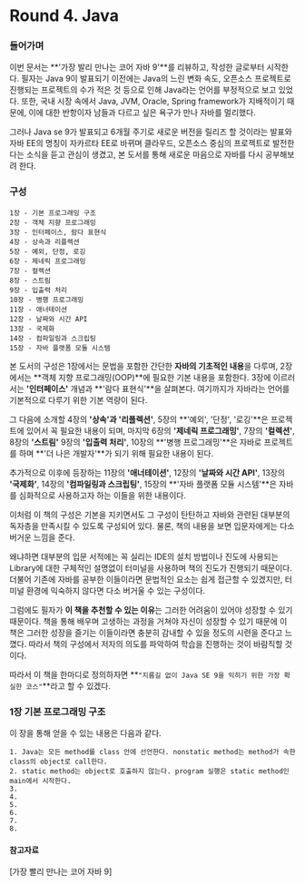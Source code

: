 # Round 4. Java

### 들어가며

이번 문서는 **'가장 발리 만나는 코어 자바 9'**를 리뷰하고, 작성한 글로부터 시작한다. 필자는 Java 9이 발표되기 이전에는 Java의 느린 변화 속도, 오픈소스 프로젝트로 진행되는 프로젝트의 수가 적은 것 등으로 인해 Java라는 언어를 부정적으로 보고 있었다. 또한, 국내 시장 속에서 Java, JVM, Oracle, Spring framework가 지배적이기 때문에, 이에 대한 반항이자 남들과 다르고 싶은 욕구가 만나 자바를 멀리했다.  

그러나 Java se 9가 발표되고 6개월 주기로 새로운 버전을 릴리즈 할 것이라는 발표와 자바 EE의 명칭이 자카르타 EE로 바뀌며 클라우드, 오픈소스 중심의 프로젝트로 발전한다는 소식을 듣고 관심이 생겼고, 본 도서를 통해 새로운 마음으로 자바를 다시 공부해보려 한다.  

### 구성

```
1장 - 기본 프로그래밍 구조
2장 - 객체 지향 프로그래밍
3장 - 인터페이스, 람다 표현식
4장 - 상속과 리플렉션
5장 - 예외, 단정, 로깅
6장 - 제네릭 프로그래밍
7장 - 컬렉션
8장 - 스트림
9장 - 입출력 처리
10장 - 병행 프로그래밍
11장 - 애너테이션
12장 - 날짜와 시간 API
13장 - 국제화
14장 - 컴파일링과 스크립팅
15장 - 자바 플랫폼 모듈 시스템
```
  

본 도서의 구성은 1장에서는 문법을 포함한 간단한 **자바의 기초적인 내용**을 다루며, 2장에서는 **객체 지향 프로그래밍(OOP)**에 필요한 기본 내용을 포함한다. 3장에 이르러서는 **'인터페이스'** 개념과 **'람다 표현식'**을 살펴본다. 여기까지가 자바라는 언어를 기본적으로 다루기 위한 기본 역량이 된다.  

그 다음에 소개할 4장의 **'상속'과 '리플렉션'**, 5장의 **'예외', '단정', '로깅'**은 프로젝트에 있어서 꼭 필요한 내용이 되며, 마지막 6장의 **'제네릭 프로그래밍'**, 7장의 **'컬렉션'**, 8장의 **'스트림'** 9장의 **'입출력 처리'**, 10장의 **'병행 프로그래밍'**은 자바로 프로젝트를 하며 **'더 나은 개발자'**가 되기 위해 필요한 내용이 된다.  

추가적으로 이후에 등장하는 11장의 **'애너테이션'**, 12장의 **'날짜와 시간 API'**, 13장의 **'국제화'**, 14장의 **'컴파일링과 스크립팅'**, 15장의 **'자바 플랫폼 모듈 시스템'**은 자바를 심화적으로 사용하고자 하는 이들을 위한 내용이다.  

이처럼 이 책의 구성은 기본을 지키면서도 그 구성이 탄탄하고 자바와 관련된 대부분의 독자층을 만족시킬 수 있도록 구성되어 있다. 물론, 책의 내용을 보면 입문자에게는 다소 버거운 느낌을 준다.  

왜냐하면 대부분의 입문 서적에는 꼭 실리는 IDE의 설치 방법이나 진도에 사용되는 Library에 대한 구체적인 설명없이 터미널을 사용하며 책의 진도가 진행되기 때문이다. 더불어 기존에 자바를 공부한 이들이라면 문법적인 요소는 쉽게 접근할 수 있겠지만, 터미널 환경에 익숙하지 않다면 다소 버거울 수 있는 구성이다.  

그럼에도 필자가 **이 책을 추천할 수 있는 이유**는 그러한 어려움이 있어야 성장할 수 있기 때문이다. 책을 통해 배우며 고생하는 과정을 거쳐야 자신이 성장할 수 있기 때문에 이 책은 그러한 성장을 즐기는 이들이라면 충분히 감내할 수 있을 정도의 시련을 준다고 느꼈다. 따라서 책의 구성에서 저자의 의도를 파악하여 학습을 진행하는 것이 바람직할 것이다.  

따라서 이 책을 한마디로 정의하자면 **`"지름길 없이 Java SE 9을 익히기 위한 가장 확실한 코스"`**라고 할 수 있겠다.  

### 1장 기본 프로그래밍 구조  

이 장을 통해 얻을 수 있는 내용은 다음과 같다.  

```
1. Java는 모든 method를 class 안에 선언한다. nonstatic method는 method가 속한 class의 object로 call한다.
2. static method는 object로 호출하지 않는다. program 실행은 static method인 main에서 시작한다.
3. 
4. 
5. 
6. 
7. 
8. 
```

#### 참고자료
[가장 빨리 만나는 코어 자바 9]
